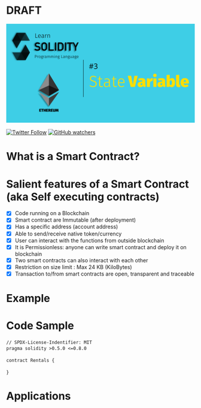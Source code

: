 # DRAFT

<img src="/Tutorials/header-images/3-OG-state_variable_solidity.png" width="630" title="Data Type in solidity">

[<img alt="Twitter Follow" src="https://img.shields.io/twitter/follow/PranavRaj90?style=social">](https://twitter.com/intent/follow?screen_name=PranavRaj90)
[<img alt="GitHub watchers" src="https://img.shields.io/github/watchers/raj-pranav/learn-solidity?label=Learn%20Solidity&style=social">](https://github.com/raj-pranav/learn-solidity/)

# What is a Smart Contract?

# Salient features of a Smart Contract (aka Self executing contracts)
- [x] Code running on a Blockchain
- [x] Smart contract are Immutable (after deployment) 
- [x] Has a specific address (account address)
- [x] Able to send/receive native token/currency
- [x] User can interact with the functions from outside blockchain
- [x] It is Permissionless: anyone can write smart contract and deploy it on blockchain
- [x] Two smart contracts can also interact with each other
- [x] Restriction on size limit : Max 24 KB (KiloBytes)
- [x] Transaction to/from smart contracts are open, transparent and traceable  

# Example

# Code Sample

```solidity
// SPDX-License-Indentifier: MIT
pragma solidity >0.5.0 <=0.8.0

contract Rentals {

}
```

# Applications

#

